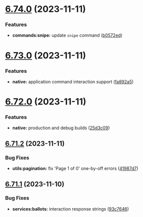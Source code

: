 # [6.74.0](https://github.com/onesoft-sudo/sudobot/compare/v6.73.0...v6.74.0) (2023-11-11)


### Features

* **commands:snipe:** update `snipe` command ([b0572ed](https://github.com/onesoft-sudo/sudobot/commit/b0572ed5b5c456ed170c33c23413998df7efba89))



# [6.73.0](https://github.com/onesoft-sudo/sudobot/compare/v6.72.0...v6.73.0) (2023-11-11)


### Features

* **native:** application command interaction support ([fa892a5](https://github.com/onesoft-sudo/sudobot/commit/fa892a59d0940c53e0e97b05be8996ceee7d0140))



# [6.72.0](https://github.com/onesoft-sudo/sudobot/compare/v6.71.2...v6.72.0) (2023-11-11)


### Features

* **native:** production and debug builds ([25d3c09](https://github.com/onesoft-sudo/sudobot/commit/25d3c09a0c587df29de638ae2c0cc81232811063))



## [6.71.2](https://github.com/onesoft-sudo/sudobot/compare/v6.71.1...v6.71.2) (2023-11-11)


### Bug Fixes

* **utils:pagination:** fix 'Page 1 of 0' one-by-off errors ([41987d7](https://github.com/onesoft-sudo/sudobot/commit/41987d77c770306b83d2268538a85779e0063ae8))



## [6.71.1](https://github.com/onesoft-sudo/sudobot/compare/v6.71.0...v6.71.1) (2023-11-10)


### Bug Fixes

* **services:ballots:** interaction response strings ([93c7646](https://github.com/onesoft-sudo/sudobot/commit/93c76466fd2e982aa1ed04884ebd4c5044009960))



